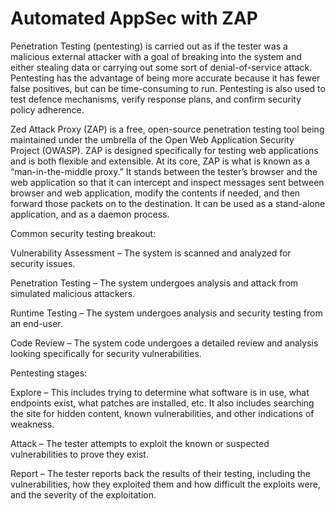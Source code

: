 # Automated AppSec with ZAP

Penetration Testing (pentesting) is carried out as if the tester was a malicious external attacker with a goal of breaking into the system and either stealing data or carrying out some sort of denial-of-service attack. Pentesting has the advantage of being more accurate because it has fewer false positives, but can be time-consuming to run. Pentesting is also used to test defence mechanisms, verify response plans, and confirm security policy adherence.

Zed Attack Proxy (ZAP) is a free, open-source penetration testing tool being maintained under the umbrella of the Open Web Application Security Project (OWASP). ZAP is designed specifically for testing web applications and is both flexible and extensible. At its core, ZAP is what is known as a “man-in-the-middle proxy.” It stands between the tester’s browser and the web application so that it can intercept and inspect messages sent between browser and web application, modify the contents if needed, and then forward those packets on to the destination. It can be used as a stand-alone application, and as a daemon process.

Common security testing breakout:

Vulnerability Assessment – The system is scanned and analyzed for security issues.

Penetration Testing – The system undergoes analysis and attack from simulated malicious attackers.

Runtime Testing – The system undergoes analysis and security testing from an end-user.

Code Review – The system code undergoes a detailed review and analysis looking specifically for security vulnerabilities.

Pentesting stages:

Explore – This includes trying to determine what software is in use, what endpoints exist, what patches are installed, etc. It also includes searching the site for hidden content, known vulnerabilities, and other indications of weakness.

Attack – The tester attempts to exploit the known or suspected vulnerabilities to prove they exist.

Report – The tester reports back the results of their testing, including the vulnerabilities, how they exploited them and how difficult the exploits were, and the severity of the exploitation.
